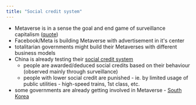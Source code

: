 ```yaml
---
title: "Social credit system"
---
```

- Metaverse is in a sense the goal and end game of surveillance capitalism ([quote](https://www.linkedin.com/pulse/precursor-metaverse-occurs-2022-michael-spencer-/))
- Facebook/Meta is building Metaverse with advertisement in it's center
- totalitarian governments might build their Metaverses with different business models
- China is already testing their [social credit system](https://www.businessinsider.com/china-social-credit-system-punishments-and-rewards-explained-2018-4)
	- people are awarded/deduced social credits based on their behaviour (observed mainly through surveillance)
	- people with lower social credit are punished - ie. by limited usage of public utilities - high-speed trains, 1st class, etc.
- some governments are already getting involved in Metaverse - [South Korea](https://www.coinspeaker.com/south-korea-metaverse-market/?__cf_chl_tk=rDR0_4isw5nZmmvDryYZOruFzCpoBfu8ahNW.eHtlbI-1643024123-0-gaNycGzNCNE)